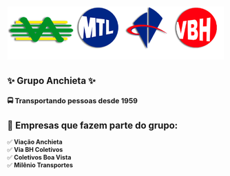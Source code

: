 # ![Grupo Anchieta](../imagens/GrupoEDITADO.png)  
## ✨ **Grupo Anchieta** ✨  
### 🚍 Transportando pessoas desde **1959**  

## 🔹 **Empresas que fazem parte do grupo:**  

✅ **Viação Anchieta**  
✅ **Via BH Coletivos**  
✅ **Coletivos Boa Vista**  
✅ **Milênio Transportes**  
